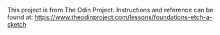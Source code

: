 This project is from The Odin Project.
Instructions and reference can be found at:
https://www.theodinproject.com/lessons/foundations-etch-a-sketch
